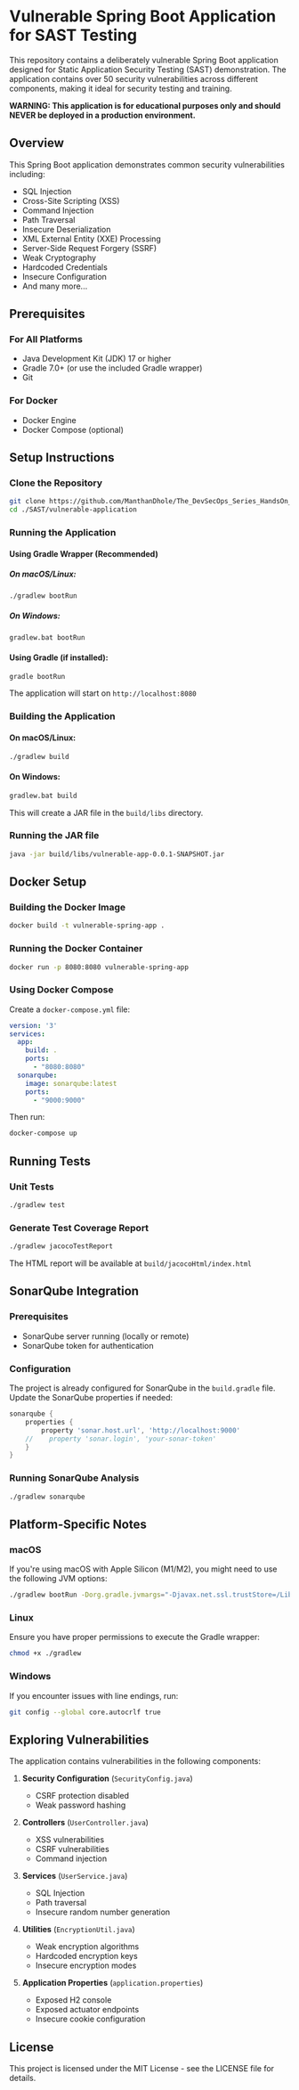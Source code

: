 # Vulnerable Spring Boot Application for SAST Testing

This repository contains a deliberately vulnerable Spring Boot application designed for Static Application Security Testing (SAST) demonstration. The application contains over 50 security vulnerabilities across different components, making it ideal for security testing and training.

**WARNING: This application is for educational purposes only and should NEVER be deployed in a production environment.**

## Overview

This Spring Boot application demonstrates common security vulnerabilities including:

- SQL Injection
- Cross-Site Scripting (XSS)
- Command Injection
- Path Traversal
- Insecure Deserialization
- XML External Entity (XXE) Processing
- Server-Side Request Forgery (SSRF)
- Weak Cryptography
- Hardcoded Credentials
- Insecure Configuration
- And many more...

## Prerequisites

### For All Platforms
- Java Development Kit (JDK) 17 or higher
- Gradle 7.0+ (or use the included Gradle wrapper)
- Git

### For Docker
- Docker Engine
- Docker Compose (optional)

## Setup Instructions

### Clone the Repository

```bash
git clone https://github.com/ManthanDhole/The_DevSecOps_Series_HandsOn_Practice_Projects.git
cd ./SAST/vulnerable-application
```

### Running the Application

#### Using Gradle Wrapper (Recommended)

##### On macOS/Linux:
```bash
./gradlew bootRun
```

##### On Windows:
```bash
gradlew.bat bootRun
```

#### Using Gradle (if installed):

```bash
gradle bootRun
```

The application will start on `http://localhost:8080`

### Building the Application

#### On macOS/Linux:
```bash
./gradlew build
```

#### On Windows:
```bash
gradlew.bat build
```

This will create a JAR file in the `build/libs` directory.

### Running the JAR file

```bash
java -jar build/libs/vulnerable-app-0.0.1-SNAPSHOT.jar
```

## Docker Setup

### Building the Docker Image

```bash
docker build -t vulnerable-spring-app .
```

### Running the Docker Container

```bash
docker run -p 8080:8080 vulnerable-spring-app
```

### Using Docker Compose

Create a `docker-compose.yml` file:

```yaml
version: '3'
services:
  app:
    build: .
    ports:
      - "8080:8080"
  sonarqube:
    image: sonarqube:latest
    ports:
      - "9000:9000"
```

Then run:

```bash
docker-compose up
```

## Running Tests

### Unit Tests

```bash
./gradlew test
```

### Generate Test Coverage Report

```bash
./gradlew jacocoTestReport
```

The HTML report will be available at `build/jacocoHtml/index.html`

## SonarQube Integration

### Prerequisites
- SonarQube server running (locally or remote)
- SonarQube token for authentication

### Configuration

The project is already configured for SonarQube in the `build.gradle` file. Update the SonarQube properties if needed:

```groovy
sonarqube {
    properties {
        property 'sonar.host.url', 'http://localhost:9000'
    //    property 'sonar.login', 'your-sonar-token'
    }
}
```

### Running SonarQube Analysis

```bash
./gradlew sonarqube
```

## Platform-Specific Notes

### macOS

If you're using macOS with Apple Silicon (M1/M2), you might need to use the following JVM options:

```bash
./gradlew bootRun -Dorg.gradle.jvmargs="-Djavax.net.ssl.trustStore=/Library/Java/JavaVirtualMachines/temurin-17.jdk/Contents/Home/lib/security/cacerts"
```

### Linux

Ensure you have proper permissions to execute the Gradle wrapper:

```bash
chmod +x ./gradlew
```

### Windows

If you encounter issues with line endings, run:

```bash
git config --global core.autocrlf true
```

## Exploring Vulnerabilities

The application contains vulnerabilities in the following components:

1. **Security Configuration** (`SecurityConfig.java`)
   - CSRF protection disabled
   - Weak password hashing

2. **Controllers** (`UserController.java`)
   - XSS vulnerabilities
   - CSRF vulnerabilities
   - Command injection

3. **Services** (`UserService.java`)
   - SQL Injection
   - Path traversal
   - Insecure random number generation

4. **Utilities** (`EncryptionUtil.java`)
   - Weak encryption algorithms
   - Hardcoded encryption keys
   - Insecure encryption modes

5. **Application Properties** (`application.properties`)
   - Exposed H2 console
   - Exposed actuator endpoints
   - Insecure cookie configuration

## License

This project is licensed under the MIT License - see the LICENSE file for details.
